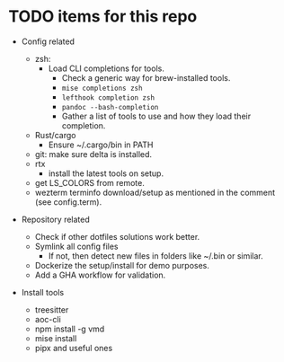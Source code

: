 # TODO items for this repo

- Config related
  - zsh:
    - Load CLI completions for tools.
      - Check a generic way for brew-installed tools.
      - `mise completions zsh`
      - `lefthook completion zsh`
      - `pandoc --bash-completion`
      - Gather a list of tools to use and how they load their completion.
  - Rust/cargo
    - Ensure ~/.cargo/bin in PATH
  - git: make sure delta is installed.
  - rtx
    - install the latest tools on setup.
  - get LS_COLORS from remote.
  - wezterm terminfo download/setup as mentioned in the comment (see config.term).

- Repository related
  - Check if other dotfiles solutions work better.
  - Symlink all config files
    - If not, then detect new files in folders like ~/.bin or similar.
  - Dockerize the setup/install for demo purposes.
  - Add a GHA workflow for validation.

- Install tools
  - treesitter
  - aoc-cli
  - npm install -g vmd
  - mise install
  - pipx and useful ones
